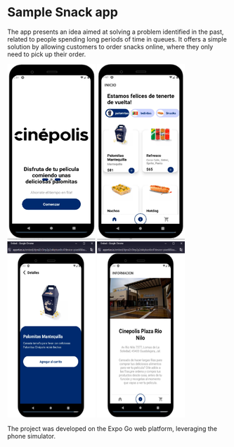 # Sample Snack app

The app presents an idea aimed at solving a problem identified in the past, related to people spending long periods of time in queues. It offers a simple solution by allowing customers to order snacks online, where they only need to pick up their order.

<div>
  <img src="Running/InicioPNG.PNG" width="200" height="400" />
  <img src="Running/Home.PNG" width="200" height="400" />
<div>
<div>
  <img src="Running/Product.PNG" width="200" height="400" />
  <img src="Running/Info.PNG" width="200" height="400" />
<div>


The project was developed on the Expo Go web platform, leveraging the phone simulator.

